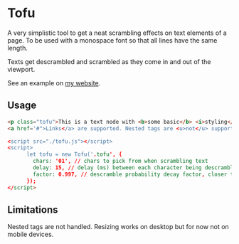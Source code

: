 # Tofu

A very simplistic tool to get a neat scrambling effects on text elements of a page. To
be used with a monospace font so that all lines have the same length.

Texts get descrambled and scrambled as they come in and out of the viewport.

See an example on [my website](https://curious.care).

## Usage

```html
<p class="tofu">This is a text node with <b>some basic</b> <i>styling</i>.
<a href='#">Links</a> are supported. Nested tags are <u>not</u> supported.</p>

<script src="./tofu.js"></script>
<script>
      let tofu = new Tofu('.tofu', {
        chars: '01', // chars to pick from when scrambling text
        delay: 15, // delay (ms) between each character being descrambled
        factor: 0.997, // descramble probability decay factor, closer to 1 is slower
      });
</script>
```

## Limitations

Nested tags are not handled. Resizing works on desktop but for now not on mobile devices.
